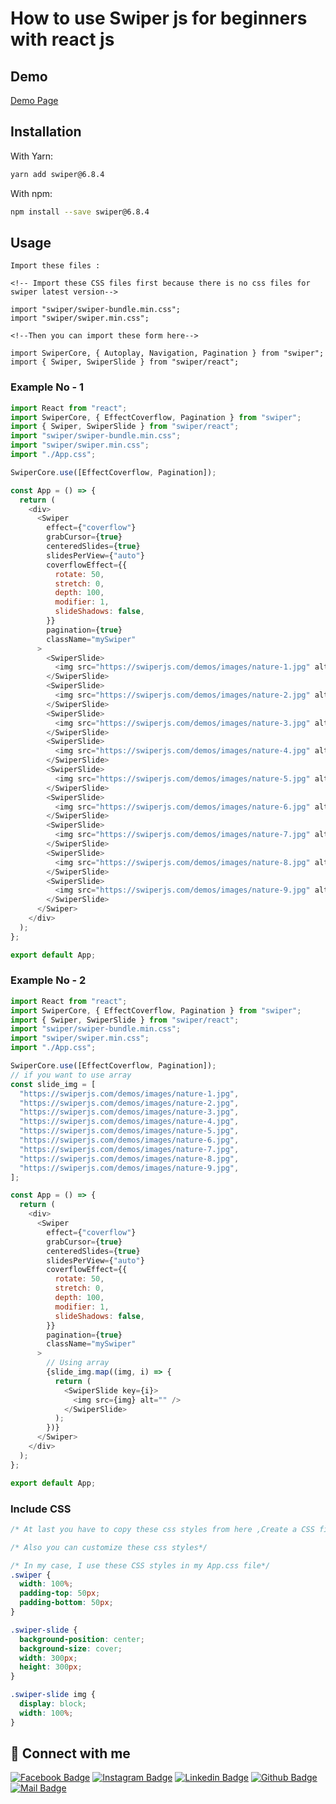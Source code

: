 # How to use Swiper js for beginners with react js

## Demo

[Demo Page](https://swiper-raiyan-io.netlify.app/)

## Installation

With Yarn:

```bash
yarn add swiper@6.8.4
```

With npm:

```bash
npm install --save swiper@6.8.4
```

## Usage

```
Import these files :

<!-- Import these CSS files first because there is no css files for swiper latest version-->

import "swiper/swiper-bundle.min.css";
import "swiper/swiper.min.css";

<!--Then you can import these form here-->

import SwiperCore, { Autoplay, Navigation, Pagination } from "swiper";
import { Swiper, SwiperSlide } from "swiper/react";

```

### Example No - 1

```js
import React from "react";
import SwiperCore, { EffectCoverflow, Pagination } from "swiper";
import { Swiper, SwiperSlide } from "swiper/react";
import "swiper/swiper-bundle.min.css";
import "swiper/swiper.min.css";
import "./App.css";

SwiperCore.use([EffectCoverflow, Pagination]);

const App = () => {
  return (
    <div>
      <Swiper
        effect={"coverflow"}
        grabCursor={true}
        centeredSlides={true}
        slidesPerView={"auto"}
        coverflowEffect={{
          rotate: 50,
          stretch: 0,
          depth: 100,
          modifier: 1,
          slideShadows: false,
        }}
        pagination={true}
        className="mySwiper"
      >
        <SwiperSlide>
          <img src="https://swiperjs.com/demos/images/nature-1.jpg" alt="" />
        </SwiperSlide>
        <SwiperSlide>
          <img src="https://swiperjs.com/demos/images/nature-2.jpg" alt="" />
        </SwiperSlide>
        <SwiperSlide>
          <img src="https://swiperjs.com/demos/images/nature-3.jpg" alt="" />
        </SwiperSlide>
        <SwiperSlide>
          <img src="https://swiperjs.com/demos/images/nature-4.jpg" alt="" />
        </SwiperSlide>
        <SwiperSlide>
          <img src="https://swiperjs.com/demos/images/nature-5.jpg" alt="" />
        </SwiperSlide>
        <SwiperSlide>
          <img src="https://swiperjs.com/demos/images/nature-6.jpg" alt="" />
        </SwiperSlide>
        <SwiperSlide>
          <img src="https://swiperjs.com/demos/images/nature-7.jpg" alt="" />
        </SwiperSlide>
        <SwiperSlide>
          <img src="https://swiperjs.com/demos/images/nature-8.jpg" alt="" />
        </SwiperSlide>
        <SwiperSlide>
          <img src="https://swiperjs.com/demos/images/nature-9.jpg" alt="" />
        </SwiperSlide>
      </Swiper>
    </div>
  );
};

export default App;
```

### Example No - 2

```js
import React from "react";
import SwiperCore, { EffectCoverflow, Pagination } from "swiper";
import { Swiper, SwiperSlide } from "swiper/react";
import "swiper/swiper-bundle.min.css";
import "swiper/swiper.min.css";
import "./App.css";

SwiperCore.use([EffectCoverflow, Pagination]);
// if you want to use array
const slide_img = [
  "https://swiperjs.com/demos/images/nature-1.jpg",
  "https://swiperjs.com/demos/images/nature-2.jpg",
  "https://swiperjs.com/demos/images/nature-3.jpg",
  "https://swiperjs.com/demos/images/nature-4.jpg",
  "https://swiperjs.com/demos/images/nature-5.jpg",
  "https://swiperjs.com/demos/images/nature-6.jpg",
  "https://swiperjs.com/demos/images/nature-7.jpg",
  "https://swiperjs.com/demos/images/nature-8.jpg",
  "https://swiperjs.com/demos/images/nature-9.jpg",
];

const App = () => {
  return (
    <div>
      <Swiper
        effect={"coverflow"}
        grabCursor={true}
        centeredSlides={true}
        slidesPerView={"auto"}
        coverflowEffect={{
          rotate: 50,
          stretch: 0,
          depth: 100,
          modifier: 1,
          slideShadows: false,
        }}
        pagination={true}
        className="mySwiper"
      >
        // Using array
        {slide_img.map((img, i) => {
          return (
            <SwiperSlide key={i}>
              <img src={img} alt="" />
            </SwiperSlide>
          );
        })}
      </Swiper>
    </div>
  );
};

export default App;
```

### Include CSS

```css
/* At last you have to copy these css styles from here ,Create a CSS file and paste it and import the file */

/* Also you can customize these css styles*/

/* In my case, I use these CSS styles in my App.css file*/
.swiper {
  width: 100%;
  padding-top: 50px;
  padding-bottom: 50px;
}

.swiper-slide {
  background-position: center;
  background-size: cover;
  width: 300px;
  height: 300px;
}

.swiper-slide img {
  display: block;
  width: 100%;
}
```

## 🚀 Connect with me

[![Facebook Badge](https://img.shields.io/badge/Facebook-1877F2?style=for-the-badge&logo=facebook&logoColor=white)](https://www.facebook.com/tajkierhaque/)
[![Instagram Badge](https://img.shields.io/badge/Instagram-E4405F?style=for-the-badge&logo=instagram&logoColor=white)](https://www.instagram.com/tajkier_haque/)
[![Linkedin Badge](https://img.shields.io/badge/LinkedIn-0077B5?style=for-the-badge&logo=linkedin&logoColor=white)](https://www.linkedin.com/in/tajkier-haque/)
[![Github Badge](https://img.shields.io/badge/GitHub-100000?style=for-the-badge&logo=github&logoColor=white)](https://github.com/coderboy-raiyan)
[![Mail Badge](https://img.shields.io/badge/Gmail-D14836?style=for-the-badge&logo=gmail&logoColor=white)](mailto:tajkierhaque@gmail.com)
